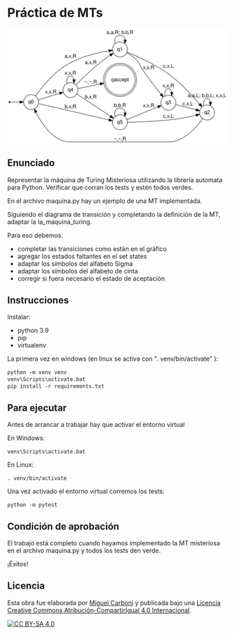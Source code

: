 # Práctica de MTs

![Máquina de Turing Misteriosa](assets/maquina_misteriosa.svg)

## Enunciado

Representar la máquina de Turing Misteriosa utilizando la librería automata para Python. Verificar que corran los tests y estén todos verdes.

En el archivo maquina.py hay un ejemplo de una MT implementada.

Siguiendo el diagrama de transición y completando la definición de la MT, adaptar la la_maquina_turing.

Para eso debemos:

- completar las transiciones como están en el gráfico
- agregar los estados faltantes en el set states
- adaptar los símbolos del alfabeto Sigma
- adaptar los símbolos del alfabeto de cinta
- corregir si fuera necesario el estado de aceptación

## Instrucciones

Instalar:

- python 3.9
- pip
- virtualenv

La primera vez en windows (en linux se activa con ". venv/bin/activate" ):

```
python -m venv venv
venv\Scripts\activate.bat
pip install -r requirements.txt
```

## Para ejecutar

Antes de arrancar a trabajar hay que activar el entorno virtual

En Windows:  

```
venv\Scripts\activate.bat
```

En Linux:  

```
. venv/bin/activate
```

Una vez activado el entorno virtual corremos los tests:  

```
python -m pytest
```

## Condición de aprobación

El trabajo está completo cuando hayamos implementado la MT misteriosa en el archivo maquina.py y todos los tests den verde.

¡Éxitos!

## Licencia

Esta obra fue elaborada por [Miguel Carboni](https://github.com/miguelius) y publicada bajo una [Licencia Creative Commons Atribución-CompartirIgual 4.0 Internacional][cc-by-sa].

[![CC BY-SA 4.0][cc-by-sa-image]][cc-by-sa]

[cc-by-sa]: https://creativecommons.org/licenses/by-sa/4.0/deed.es
[cc-by-sa-image]: https://licensebuttons.net/l/by-sa/4.0/88x31.png
